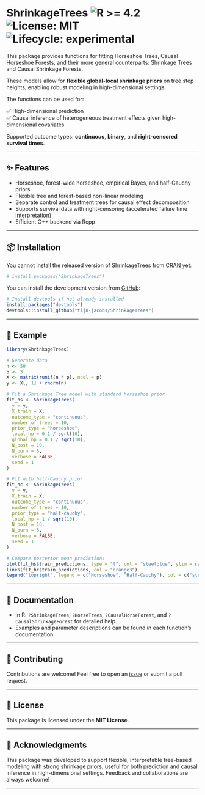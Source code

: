 # ShrinkageTrees <img src="https://img.shields.io/badge/R%3E%3D-4.2-blue" alt="R >= 4.2"> ![License: MIT](https://img.shields.io/badge/license-MIT-green) ![Lifecycle: experimental](https://img.shields.io/badge/lifecycle-experimental-orange)

This package provides functions for fitting Horseshoe Trees, Causal Horseshoe Forests, and their more general counterparts: Shrinkage Trees and Causal Shrinkage Forests.  

These models allow for **flexible global-local shrinkage priors** on tree step heights, enabling robust modeling in high-dimensional settings.

The functions can be used for:

✅ High-dimensional prediction  
✅ Causal inference of heterogeneous treatment effects given high-dimensional covariates  

Supported outcome types: **continuous**, **binary**, and **right-censored survival times**.

---

## ✨ Features

- Horseshoe, forest-wide horseshoe, empirical Bayes, and half-Cauchy priors
- Flexible tree and forest-based non-linear modeling
- Separate control and treatment trees for causal effect decomposition
- Supports survival data with right-censoring (accelerated failure time interpretation)
- Efficient C++ backend via Rcpp

---

## 📦 Installation

You cannot install the released version of ShrinkageTrees from [CRAN](https://CRAN.R-project.org) yet:

```r
# install.packages("ShrinkageTrees")
```

You can install the development version from [GitHub](https://github.com/tijn-jacobs/ShrinkageTrees):

```r
# Install devtools if not already installed
install.packages("devtools")
devtools::install_github("tijn-jacobs/ShrinkageTrees")
```

---

## 🚀 Example

```r
library(ShrinkageTrees)

# Generate data
n <- 50
p <- 3
X <- matrix(runif(n * p), ncol = p)
y <- X[, 1] + rnorm(n)

# Fit a Shrinkage Tree model with standard horseshoe prior
fit_hs <- ShrinkageTrees(
  y = y,
  X_train = X,
  outcome_type = "continuous",
  number_of_trees = 10,
  prior_type = "horseshoe",
  local_hp = 0.1 / sqrt(10),
  global_hp = 0.1 / sqrt(10),
  N_post = 10,
  N_burn = 5,
  verbose = FALSE,
  seed = 1
)

# Fit with half-Cauchy prior
fit_hc <- ShrinkageTrees(
  y = y,
  X_train = X,
  outcome_type = "continuous",
  number_of_trees = 10,
  prior_type = "half-cauchy",
  local_hp = 1 / sqrt(10),
  N_post = 10,
  N_burn = 5,
  verbose = FALSE,
  seed = 1
)

# Compare posterior mean predictions
plot(fit_hs$train_predictions, type = "l", col = "steelblue", ylim = range(c(fit_hs$train_predictions, fit_hc$train_predictions)), ylab = "Prediction", main = "ShrinkageTrees predictions")
lines(fit_hc$train_predictions, col = "orange3")
legend("topright", legend = c("Horseshoe", "Half-Cauchy"), col = c("steelblue", "orange3"), lty = 1)
```

---

## 📄 Documentation

- In R: `?ShrinkageTrees`, `?HorseTrees`, `?CausalHorseForest`, and `?CausalShrinkageForest` for detailed help.
- Examples and parameter descriptions can be found in each function’s documentation.

---

## 🤝 Contributing

Contributions are welcome! Feel free to open an [issue](https://github.com/tijn-jacobs/ShrinkageTrees/issues) or submit a pull request. 


---

## 📄 License

This package is licensed under the **MIT License**.

---

## 💬 Acknowledgments

This package was developed to support flexible, interpretable tree-based modeling with strong shrinkage priors, useful for both prediction and causal inference in high-dimensional settings. Feedback and collaborations are always welcome!

---
